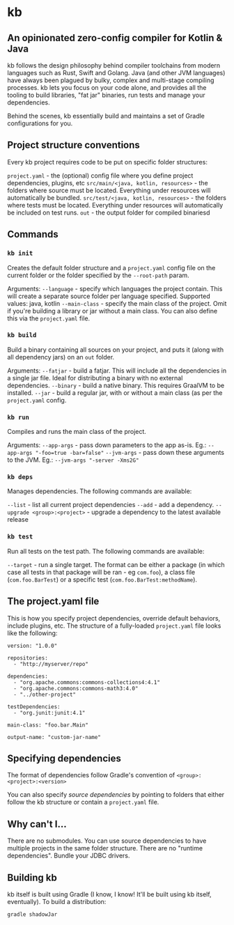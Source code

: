 # kb
## An opinionated zero-config compiler for Kotlin & Java

kb follows the design philosophy behind compiler toolchains from modern languages such as Rust, Swift and Golang. Java (and other JVM languages) have always been plagued by bulky, complex and multi-stage compiling processes. kb lets you focus on your code alone, and provides all the tooling to build libraries, "fat jar" binaries, run tests and manage your dependencies.

Behind the scenes, kb essentially build and maintains a set of Gradle configurations for you.


## Project structure conventions

Every kb project requires code to be put on specific folder structures:

`project.yaml` - the (optional) config file where you define project dependencies, plugins, etc
`src/main/<java, kotlin, resources>` - the folders where source must be located. Everything under resources will automatically be bundled.
`src/test/<java, kotlin, resources>` - the folders where tests must be located. Everything under resources will automatically be included on test runs.
`out` - the output folder for compiled binariesd

## Commands

### `kb init`
Creates the default folder structure and a `project.yaml` config file on the current folder or the folder specified by the `--root-path` param.

Arguments:
  `--language` - specify which languages the project contain. This will create a separate source folder per language specified. Supported values: java, kotlin
  `--main-class` - specify the main class of the project. Omit if you're building a library or jar without a main class. You can also define this via the `project.yaml` file.


### `kb build`
Build a binary containing all sources on your project, and puts it (along with all dependency jars) on an `out` folder.

Arguments:
  `--fatjar` - build a fatjar. This will include all the dependencies in a single jar file. Ideal for distributing a binary with no external dependencies.
  `--binary` - build a native binary. This requires GraalVM to be installed.
  `--jar` - build a regular jar, with or without a main class (as per the `project.yaml` config.


### `kb run`
Compiles and runs the main class of the project.

Arguments:
  `--app-args` - pass down parameters to the app as-is. Eg.: `--app-args "-foo=true -bar=false"`
  `--jvm-args` - pass down these arguments to the JVM. Eg.: `--jvm-args "-server -Xms2G"`


### `kb deps`
Manages dependencies. The following commands are available:

  `--list` - list all current project dependencies
  `--add` - add a dependency.
  `--upgrade <group>:<project>` - upgrade a dependency to the latest available release


### `kb test`
Run all tests on the test path. The following commands are available:

  `--target` - run a single target. The format can be either a package (in which case all tests in that package will be ran - eg `com.foo`), a class file (`com.foo.BarTest`) or a specific test (`com.foo.BarTest:methodName`).


## The project.yaml file

This is how you specify project dependencies, override default behaviors, include plugins, etc. The structure of a fully-loaded `project.yaml` file looks like the following:

```
version: "1.0.0"

repositories:
  - "http://myserver/repo" 

dependencies:
  - "org.apache.commons:commons-collections4:4.1"
  - "org.apache.commons:commons-math3:4.0"
  - "../other-project"

testDependencies:
  - "org.junit:junit:4.1"

main-class: "foo.bar.Main"

output-name: "custom-jar-name"
```

## Specifying dependencies
The format of dependencies follow Gradle's convention of `<group>:<project>:<version>`

You can also specify _source dependencies_ by pointing to folders that either follow the kb structure or contain a `project.yaml` file.

## Why can't I...
There are no submodules. You can use source dependencies to have multiple projects in the same folder structure.
There are no "runtime dependencies". Bundle your JDBC drivers.


## Building kb
kb itself is built using Gradle (I know, I know! It'll be built using kb itself, eventually). To build a distribution:

```
gradle shadowJar
```
